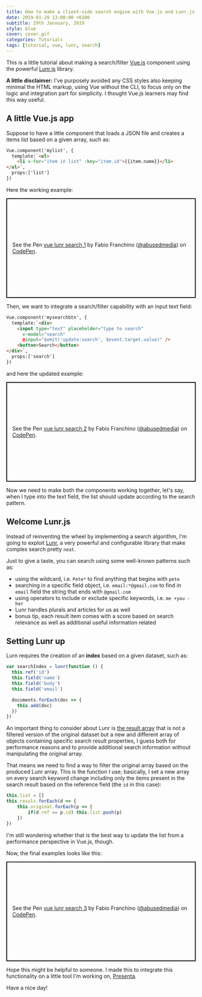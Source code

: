 ```yaml
---
title: How to make a client-side search engine with Vue.js and Lunr.js
date: 2019-01-29 13:00:00 +0100
subtitle: 29th Jannuary, 2019
style: blue
cover: cover.gif
categories: Tutorials
tags: [tutorial, vue, lunr, search]
---
```


This is a little tutorial about making a search/filter [Vue.js](https://www.vuejs.org/) component using the powerful [Lunr.js](https://lunrjs.com/) library.

**A little disclaimer:** I've purposely avoided any CSS styles also keeping minimal the HTML markup, using Vue without the CLI, to focus only on the logic and integration part for simplicity. I thought Vue.js learners may find this way useful.

## A little Vue.js app

Suppose to have a little component that loads a JSON file and creates a items list based on a given array, such as:

```html
Vue.component('mylist', {
  template:`<ul>
    <li v-for="item in list" :key="item.id">{{item.name}}</li>
</ul>`,
  props:['list']
})
```

Here the working example:

<p class="codepen" data-height="265" data-theme-id="0" data-default-tab="js,result" data-user="abusedmedia" data-slug-hash="wNzBQY" style="height: 265px; box-sizing: border-box; display: flex; align-items: center; justify-content: center; border: 2px solid black; margin: 1em 0; padding: 1em;" data-pen-title="vue lunr search 1">
  <span>See the Pen <a href="https://codepen.io/abusedmedia/pen/wNzBQY/">
  vue lunr search 1</a> by Fabio Franchino (<a href="https://codepen.io/abusedmedia">@abusedmedia</a>)
  on <a href="https://codepen.io">CodePen</a>.</span>
</p>

Then, we want to integrate a search/filter capability with an input text field:

```html
Vue.component('mysearchbtn', {
  template:`<div>
    <input type="text" placeholder="type to search"
      v-model="search"
      @input="$emit('update:search', $event.target.value)" />
    <button>Search</button>
</div>`,
  props:['search']
})
```

and here the updated example:

<p class="codepen" data-height="265" data-theme-id="0" data-default-tab="js,result" data-user="abusedmedia" data-slug-hash="ErgjYN" style="height: 265px; box-sizing: border-box; display: flex; align-items: center; justify-content: center; border: 2px solid black; margin: 1em 0; padding: 1em;" data-pen-title="vue lunr search 2">
  <span>See the Pen <a href="https://codepen.io/abusedmedia/pen/ErgjYN/">
  vue lunr search 2</a> by Fabio Franchino (<a href="https://codepen.io/abusedmedia">@abusedmedia</a>)
  on <a href="https://codepen.io">CodePen</a>.</span>
</p>

Now we need to make both the components working together, let's say, when I type into the text field, the list should update according to the search pattern.

## Welcome Lunr.js

Instead of reinventing the wheel by implementing a search algorithm, I'm going to exploit [Lunr](https://lunrjs.com/), a very powerful and configurable library that make complex search pretty `neat`.

Just to give a taste, you can search using some well-known patterns such as:

- using the wildcard, i.e. `Pete*` to find anything that begins with `pete`
- searching in a specific field object, i.e. `email:*@gmail.com` to find in `email` field the string that ends with `@gmail.com`
- using operators to include or exclude specific keywords, i.e. `me +you -her` 
- Lunr handles plurals and articles for us as well
- bonus tip, each result item comes with a score based on search relevance as well as additional useful information related

## Setting Lunr up 

Lurn requires the creation of an **index** based on a given dataset, such as:

```js
var searchIndex = lunr(function () {
  this.ref('id')
  this.field('name')
  this.field('body')
  this.field('email')

  documents.forEach(doc => {
    this.add(doc)
  })
})
```

An important thing to consider about Lunr is [the result array](https://lunrjs.com/guides/core_concepts.html#search-results) that is not a filtered version of the original dataset but a new and different array of objects containing specific search result properties, I guess both for performance reasons and to provide additional search information without manipulating the original array.

That means we need to find a way to filter the original array based on the produced Lunr array. This is the function I use; basically, I set a new array on every search keyword change including only the items present in the search result based on the reference field (the `id` in this case):

```js
this.list = []
this.resuls.forEach(d => {
    this.original.forEach(p => {
        if(d.ref == p.id) this.list.push(p)
    })
})
```

I'm still wondering whether that is the best way to update the list from a performance perspective in Vue.js, though.

Now, the final examples looks like this:

<p class="codepen" data-height="265" data-theme-id="0" data-default-tab="js,result" data-user="abusedmedia" data-slug-hash="GzjJEP" style="height: 265px; box-sizing: border-box; display: flex; align-items: center; justify-content: center; border: 2px solid black; margin: 1em 0; padding: 1em;" data-pen-title="vue lunr search 3">
  <span>See the Pen <a href="https://codepen.io/abusedmedia/pen/GzjJEP/">
  vue lunr search 3</a> by Fabio Franchino (<a href="https://codepen.io/abusedmedia">@abusedmedia</a>)
  on <a href="https://codepen.io">CodePen</a>.</span>
</p>

Hope this might be helpful to someone. I made this to integrate this functionality on a little tool I'm working on, [Presenta](https://www.presenta.cc/).

Have a nice day!